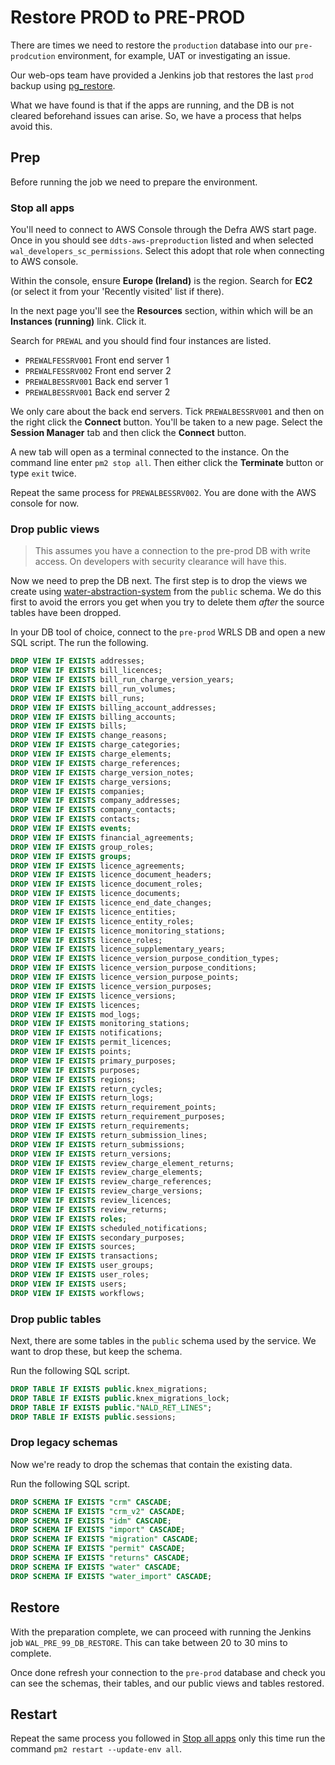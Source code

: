 # Restore PROD to PRE-PROD

There are times we need to restore the `production` database into our `pre-prodcution` environment, for example, UAT or investigating an issue.

Our web-ops team have provided a Jenkins job that restores the last `prod` backup using [pg_restore](https://www.postgresql.org/docs/current/app-pgrestore.html).

What we have found is that if the apps are running, and the DB is not cleared beforehand issues can arise. So, we have a process that helps avoid this.

## Prep

Before running the job we need to prepare the environment.

### Stop all apps

You'll need to connect to AWS Console through the Defra AWS start page. Once in you should see `ddts-aws-preproduction` listed and when selected `wal_developers_sc_permissions`. Select this adopt that role when connecting to AWS console.

Within the console, ensure **Europe (Ireland)** is the region. Search for **EC2** (or select it from your 'Recently visited' list if there).

In the next page you'll see the **Resources** section, within which will be an **Instances (running)** link. Click it.

Search for `PREWAL` and you should find four instances are listed.

- `PREWALFESSRV001` Front end server 1
- `PREWALFESSRV002` Front end server 2
- `PREWALBESSRV001` Back end server 1
- `PREWALBESSRV001` Back end server 2

We only care about the back end servers. Tick `PREWALBESSRV001` and then on the right click the **Connect** button. You'll be taken to a new page. Select the **Session Manager** tab and then click the **Connect** button.

A new tab will open as a terminal connected to the instance. On the command line enter `pm2 stop all`. Then either click the **Terminate** button or type `exit` twice.

Repeat the same process for `PREWALBESSRV002`. You are done with the AWS console for now.

### Drop public views

> This assumes you have a connection to the pre-prod DB with write access. On developers with security clearance will have this.

Now we need to prep the DB next. The first step is to drop the views we create using [water-abstraction-system](https://github.com/DEFRA/water-abstraction-system) from the `public` schema. We do this first to avoid the errors you get when you try to delete them _after_ the source tables have been dropped.

In your DB tool of choice, connect to the `pre-prod` WRLS DB and open a new SQL script. The run the following.

```sql
DROP VIEW IF EXISTS addresses;
DROP VIEW IF EXISTS bill_licences;
DROP VIEW IF EXISTS bill_run_charge_version_years;
DROP VIEW IF EXISTS bill_run_volumes;
DROP VIEW IF EXISTS bill_runs;
DROP VIEW IF EXISTS billing_account_addresses;
DROP VIEW IF EXISTS billing_accounts;
DROP VIEW IF EXISTS bills;
DROP VIEW IF EXISTS change_reasons;
DROP VIEW IF EXISTS charge_categories;
DROP VIEW IF EXISTS charge_elements;
DROP VIEW IF EXISTS charge_references;
DROP VIEW IF EXISTS charge_version_notes;
DROP VIEW IF EXISTS charge_versions;
DROP VIEW IF EXISTS companies;
DROP VIEW IF EXISTS company_addresses;
DROP VIEW IF EXISTS company_contacts;
DROP VIEW IF EXISTS contacts;
DROP VIEW IF EXISTS events;
DROP VIEW IF EXISTS financial_agreements;
DROP VIEW IF EXISTS group_roles;
DROP VIEW IF EXISTS groups;
DROP VIEW IF EXISTS licence_agreements;
DROP VIEW IF EXISTS licence_document_headers;
DROP VIEW IF EXISTS licence_document_roles;
DROP VIEW IF EXISTS licence_documents;
DROP VIEW IF EXISTS licence_end_date_changes;
DROP VIEW IF EXISTS licence_entities;
DROP VIEW IF EXISTS licence_entity_roles;
DROP VIEW IF EXISTS licence_monitoring_stations;
DROP VIEW IF EXISTS licence_roles;
DROP VIEW IF EXISTS licence_supplementary_years;
DROP VIEW IF EXISTS licence_version_purpose_condition_types;
DROP VIEW IF EXISTS licence_version_purpose_conditions;
DROP VIEW IF EXISTS licence_version_purpose_points;
DROP VIEW IF EXISTS licence_version_purposes;
DROP VIEW IF EXISTS licence_versions;
DROP VIEW IF EXISTS licences;
DROP VIEW IF EXISTS mod_logs;
DROP VIEW IF EXISTS monitoring_stations;
DROP VIEW IF EXISTS notifications;
DROP VIEW IF EXISTS permit_licences;
DROP VIEW IF EXISTS points;
DROP VIEW IF EXISTS primary_purposes;
DROP VIEW IF EXISTS purposes;
DROP VIEW IF EXISTS regions;
DROP VIEW IF EXISTS return_cycles;
DROP VIEW IF EXISTS return_logs;
DROP VIEW IF EXISTS return_requirement_points;
DROP VIEW IF EXISTS return_requirement_purposes;
DROP VIEW IF EXISTS return_requirements;
DROP VIEW IF EXISTS return_submission_lines;
DROP VIEW IF EXISTS return_submissions;
DROP VIEW IF EXISTS return_versions;
DROP VIEW IF EXISTS review_charge_element_returns;
DROP VIEW IF EXISTS review_charge_elements;
DROP VIEW IF EXISTS review_charge_references;
DROP VIEW IF EXISTS review_charge_versions;
DROP VIEW IF EXISTS review_licences;
DROP VIEW IF EXISTS review_returns;
DROP VIEW IF EXISTS roles;
DROP VIEW IF EXISTS scheduled_notifications;
DROP VIEW IF EXISTS secondary_purposes;
DROP VIEW IF EXISTS sources;
DROP VIEW IF EXISTS transactions;
DROP VIEW IF EXISTS user_groups;
DROP VIEW IF EXISTS user_roles;
DROP VIEW IF EXISTS users;
DROP VIEW IF EXISTS workflows;
```

### Drop public tables

Next, there are some tables in the `public` schema used by the service. We want to drop these, but keep the schema.

Run the following SQL script.

```sql
DROP TABLE IF EXISTS public.knex_migrations;
DROP TABLE IF EXISTS public.knex_migrations_lock;
DROP TABLE IF EXISTS public."NALD_RET_LINES";
DROP TABLE IF EXISTS public.sessions;
```

### Drop legacy schemas

Now we're ready to drop the schemas that contain the existing data.

Run the following SQL script.

```sql
DROP SCHEMA IF EXISTS "crm" CASCADE;
DROP SCHEMA IF EXISTS "crm_v2" CASCADE;
DROP SCHEMA IF EXISTS "idm" CASCADE;
DROP SCHEMA IF EXISTS "import" CASCADE;
DROP SCHEMA IF EXISTS "migration" CASCADE;
DROP SCHEMA IF EXISTS "permit" CASCADE;
DROP SCHEMA IF EXISTS "returns" CASCADE;
DROP SCHEMA IF EXISTS "water" CASCADE;
DROP SCHEMA IF EXISTS "water_import" CASCADE;
```

## Restore

With the preparation complete, we can proceed with running the Jenkins job `WAL_PRE_99_DB_RESTORE`. This can take between 20 to 30 mins to complete.

Once done refresh your connection to the `pre-prod` database and check you can see the schemas, their tables, and our public views and tables restored.

## Restart

Repeat the same process you followed in [Stop all apps](#stop-all-apps) only this time run the command `pm2 restart --update-env all`.
